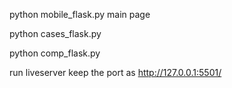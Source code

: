 python mobile_flask.py   main page


python cases_flask.py


python comp_flask.py


run liveserver keep the port as http://127.0.0.1:5501/